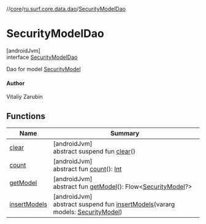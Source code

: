 //[core](../../../index.md)/[ru.surf.core.data.dao](../index.md)/[SecurityModelDao](index.md)

# SecurityModelDao

[androidJvm]\
interface [SecurityModelDao](index.md)

Dao for model [SecurityModel](../../ru.surf.core.data.models/-security-model/index.md)

#### Author

Vitaliy Zarubin

## Functions

| Name | Summary |
|---|---|
| [clear](clear.md) | [androidJvm]<br>abstract suspend fun [clear](clear.md)() |
| [count](count.md) | [androidJvm]<br>abstract fun [count](count.md)(): [Int](https://kotlinlang.org/api/latest/jvm/stdlib/kotlin/-int/index.html) |
| [getModel](get-model.md) | [androidJvm]<br>abstract fun [getModel](get-model.md)(): Flow&lt;[SecurityModel](../../ru.surf.core.data.models/-security-model/index.md)?&gt; |
| [insertModels](insert-models.md) | [androidJvm]<br>abstract suspend fun [insertModels](insert-models.md)(vararg models: [SecurityModel](../../ru.surf.core.data.models/-security-model/index.md)) |
